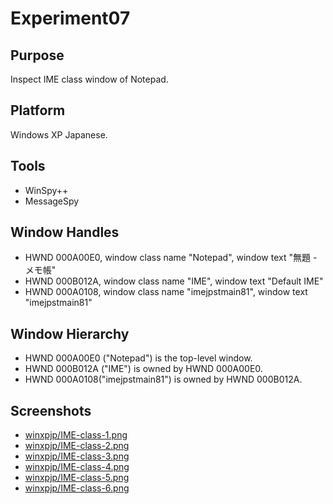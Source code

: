 ﻿# Experiment07

## Purpose

Inspect IME class window of Notepad.

## Platform

Windows XP Japanese.

## Tools

- WinSpy++
- MessageSpy

## Window Handles

- HWND 000A00E0, window class name "Notepad", window text "無題 - メモ帳"
- HWND 000B012A, window class name "IME", window text "Default IME"
- HWND 000A0108, window class name "imejpstmain81", window text "imejpstmain81"

## Window Hierarchy

- HWND 000A00E0 ("Notepad") is the top-level window.
- HWND 000B012A ("IME") is owned by HWND 000A00E0.
- HWND 000A0108("imejpstmain81") is owned by HWND 000B012A.

## Screenshots

- [winxpjp/IME-class-1.png](winxpjp/IME-class-1.png)
- [winxpjp/IME-class-2.png](winxpjp/IME-class-2.png)
- [winxpjp/IME-class-3.png](winxpjp/IME-class-3.png)
- [winxpjp/IME-class-4.png](winxpjp/IME-class-4.png)
- [winxpjp/IME-class-5.png](winxpjp/IME-class-5.png)
- [winxpjp/IME-class-6.png](winxpjp/IME-class-6.png)
